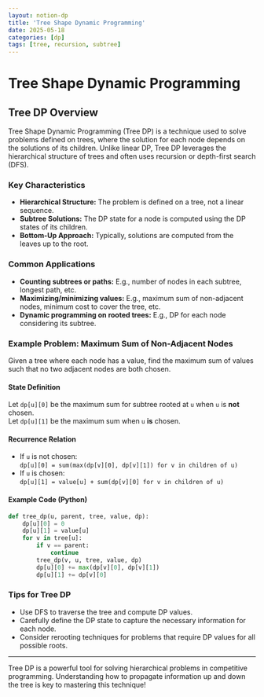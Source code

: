 ```yaml
---
layout: notion-dp
title: 'Tree Shape Dynamic Programming'
date: 2025-05-18
categories: [dp]
tags: [tree, recursion, subtree]
---
```


# Tree Shape Dynamic Programming

## Tree DP Overview

Tree Shape Dynamic Programming (Tree DP) is a technique used to solve problems defined on trees, where the solution for each node depends on the solutions of its children. Unlike linear DP, Tree DP leverages the hierarchical structure of trees and often uses recursion or depth-first search (DFS).

### Key Characteristics

- **Hierarchical Structure:** The problem is defined on a tree, not a linear sequence.
- **Subtree Solutions:** The DP state for a node is computed using the DP states of its children.
- **Bottom-Up Approach:** Typically, solutions are computed from the leaves up to the root.

### Common Applications

- **Counting subtrees or paths:** E.g., number of nodes in each subtree, longest path, etc.
- **Maximizing/minimizing values:** E.g., maximum sum of non-adjacent nodes, minimum cost to cover the tree, etc.
- **Dynamic programming on rooted trees:** E.g., DP for each node considering its subtree.

### Example Problem: Maximum Sum of Non-Adjacent Nodes

Given a tree where each node has a value, find the maximum sum of values such that no two adjacent nodes are both chosen.

#### State Definition

Let `dp[u][0]` be the maximum sum for subtree rooted at `u` when `u` is **not** chosen.  
Let `dp[u][1]` be the maximum sum when `u` **is** chosen.

#### Recurrence Relation

- If `u` is not chosen:  
  `dp[u][0] = sum(max(dp[v][0], dp[v][1]) for v in children of u)`
- If `u` is chosen:  
  `dp[u][1] = value[u] + sum(dp[v][0] for v in children of u)`

#### Example Code (Python)

```python
def tree_dp(u, parent, tree, value, dp):
    dp[u][0] = 0
    dp[u][1] = value[u]
    for v in tree[u]:
        if v == parent:
            continue
        tree_dp(v, u, tree, value, dp)
        dp[u][0] += max(dp[v][0], dp[v][1])
        dp[u][1] += dp[v][0]
```

### Tips for Tree DP

- Use DFS to traverse the tree and compute DP values.
- Carefully define the DP state to capture the necessary information for each node.
- Consider rerooting techniques for problems that require DP values for all possible roots.

---

Tree DP is a powerful tool for solving hierarchical problems in competitive programming. Understanding how to propagate information up and down the tree is key to mastering this technique!

